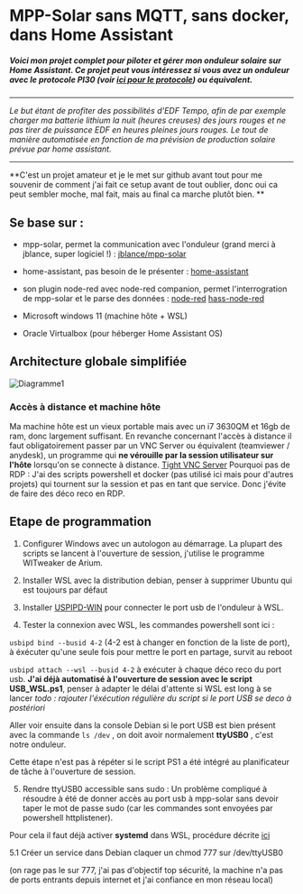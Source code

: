 # MPP-Solar sans MQTT, sans docker, dans Home Assistant

##### Voici mon projet complet pour piloter et gérer mon onduleur solaire sur Home Assistant. Ce projet peut vous intéressez si vous avez un onduleur avec le protocole PI30 (voir [ici pour le protocole](https://github.com/jblance/mpp-solar/tree/master/docs/protocols "ici pour le protocole")) ou équivalent.

------------


*Le but étant de profiter des possibilités d'EDF Tempo, afin de par exemple charger ma batterie lithium la nuit (heures creuses) des jours rouges et ne pas tirer de puissance EDF en heures pleines jours rouges. Le tout de manière automatisée en fonction de ma prévision de production solaire prévue par home assistant.*


------------


**C'est un projet amateur et je le met sur github avant tout pour me souvenir de comment j'ai fait ce setup avant de tout oublier, donc oui ca peut sembler moche, mal fait, mais au final ca marche plutôt bien. **


## Se base sur  :
- mpp-solar, permet la communication avec l'onduleur (grand merci à jblance, super logiciel !) : [jblance/mpp-solar](https://github.com/jblance/mpp-solar "jblance/mpp-solar")

- home-assistant, pas besoin de le présenter : [home-assistant](https://github.com/home-assistant "home-assistant")

- son plugin node-red avec node-red companion, permet l'interrogration de mpp-solar et le parse des données :
  [node-red](https://github.com/node-red/node-red "node-red")
 [hass-node-red](https://github.com/zachowj/hass-node-red "hass-node-red")
 
- Microsoft windows 11 (machine hôte + WSL)

- Oracle Virtualbox (pour héberger Home Assistant OS)

## Architecture globale simplifiée

![Diagramme1](https://github.com/maitrepathelin/home-assistant-mpp-solar-rethinked/assets/11854885/d8550786-2451-4fb6-9587-986ff11bbd11)

### Accès à distance et machine hôte
Ma machine hôte est un vieux portable mais avec un i7 3630QM et 16gb de ram, donc largement suffisant.
En revanche concernant l'accès à distance il faut obligatoirement passer par un VNC Server ou équivalent (teamviewer / anydesk), un programme qui **ne vérouille par la session utilisateur sur l'hôte** lorsqu'on se connecte à distance. 
[Tight VNC Server](https://www.tightvnc.com/)
Pourquoi pas de RDP : J'ai des scripts powershell et docker (pas utilisé ici mais pour d'autres projets) qui tournent sur la session et pas en tant que service. Donc j'évite de faire des déco reco en RDP. 

## Etape de programmation
1. Configurer Windows avec un autologon au démarrage. La plupart des scripts se lancent à l'ouverture de session, j'utilise le programme WITweaker de Arium.

2. Installer WSL avec la distribution debian, penser à supprimer Ubuntu qui est toujours par défaut

3. Installer [USPIPD-WIN](https://learn.microsoft.com/fr-fr/windows/wsl/connect-usb "USPIPD-WIN") pour connecter le port usb de l'onduleur à WSL.

4. Tester la connexion avec WSL, les commandes powershell sont ici :
   
`usbipd bind --busid 4-2` (4-2 est à changer en fonction de la liste de port), 
à éxécuter qu'une seule fois pour mettre le port en partage, survit au reboot

`usbipd attach --wsl --busid 4-2` 
à exécuter à chaque déco reco du port usb. **J'ai déjà automatisé à l'ouverture de session avec le script USB_WSL.ps1**, penser à adapter le délai d'attente si WSL est long à se lancer
*todo : rajouter l'éxécution régulière du script si le port USB se deco à postériori*

Aller voir ensuite dans la console Debian si le port USB est bien présent avec la commande `ls /dev` , on doit avoir normalement **ttyUSB0** , c'est notre onduleur. 

Cette étape n'est pas à répéter si le script PS1 a été intégré au planificateur de tâche à l'ouverture de session.

5. Rendre ttyUSB0 accessible sans sudo : 
Un problème compliqué à résoudre à été de donner accès au port usb à mpp-solar sans devoir taper le mot de passe sudo (car les commandes sont envoyées par powershell httplistener). 

Pour cela il faut déjà activer **systemd** dans WSL, procédure décrite [ici](https://learn.microsoft.com/fr-fr/windows/wsl/systemd "ici")

5.1 Créer un service dans Debian claquer un chmod 777 sur /dev/ttyUSB0

(on rage pas le sur 777, j'ai pas d'objectif top sécurité, la machine n'a pas de ports entrants depuis internet et j'ai confiance en mon réseau local)


